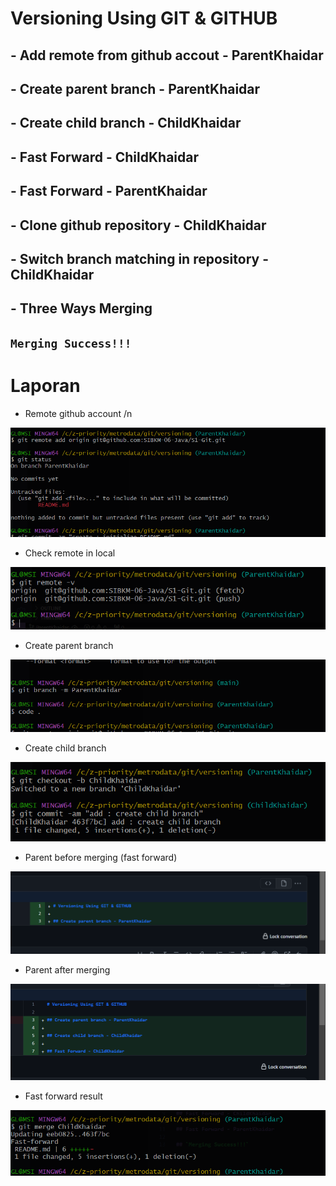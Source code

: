 # Versioning Using GIT & GITHUB

## - Add remote from github accout - ParentKhaidar

## - Create parent branch - ParentKhaidar

## - Create child branch - ChildKhaidar

## - Fast Forward - ChildKhaidar

## - Fast Forward - ParentKhaidar

## - Clone github repository - ChildKhaidar

## - Switch branch matching in repository - ChildKhaidar

## - Three Ways Merging

## `Merging Success!!!`

# **Laporan**

* Remote github account /n

![pic : add remote](img/add_remote.png)

* Check remote in local

![pic : check remote](img/check_remote.png)

* Create parent branch

![pic : parent branch](img/create_parent_branch.png)

* Create child branch

![pic : child branch](img/create_child_branch.png)

* Parent before merging (fast forward)

![pic : parent before](img/parent_commit.png)

* Parent after merging

![pic : parent after](img/fast_forward_result.png)

* Fast forward result

![pic : fast forward](img/fast_forward.png)